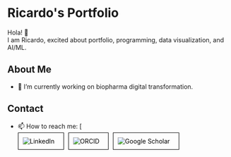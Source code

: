 # Ricardo's Portfolio

Hola! 👋  
I am Ricardo, excited about portfolio, programming, data visualization, and AI/ML.

## About Me
- 🔭 I’m currently working on biopharma digital transformation.

## Contact
- 📫 How to reach me:
  [<div style="display: flex; gap: 10px;">
    <div style="border: 1px solid #000; padding: 10px; text-align: center;">
      <a href="https://www.linkedin.com/in/ricardo-parra-cruz-phd-a7265247/" style="text-decoration: none; color: black;">
        <img src="https://img.shields.io/badge/LinkedIn-Profile-blue" alt="LinkedIn" style="vertical-align: middle; margin-right: 10px;">
       </a>
    </div>
    <div style="border: 1px solid #000; padding: 10px; text-align: center;">
      <a href="https://orcid.org/0000-0002-2265-5708" style="text-decoration: none; color: black;">
        <img src="https://img.shields.io/badge/ORCID-Profile-green" alt="ORCID" style="vertical-align: middle; margin-right: 10px;">
       </a>
    </div>
    <div style="border: 1px solid #000; padding: 10px; text-align: center;">
      <a href="https://scholar.google.com/citations?user=5rQ1BGUAAAAJ" style="text-decoration: none; color: black;">
        <img src="https://img.shields.io/badge/Google%20Scholar-Profile-blue" alt="Google Scholar" style="vertical-align: middle; margin-right: 10px;">
       </a>
    </div>
  </div>
